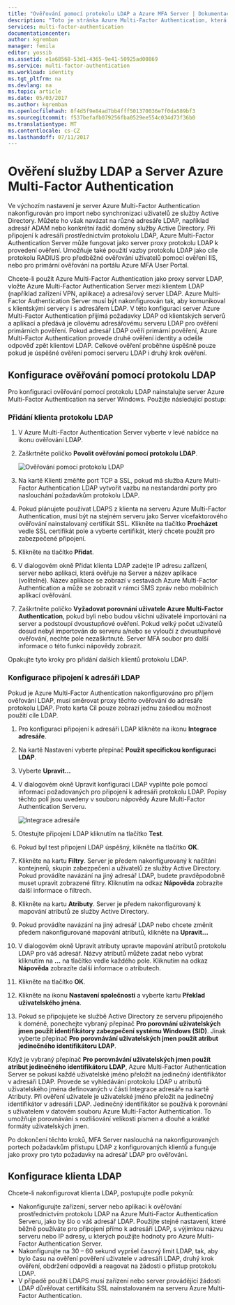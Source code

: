 ```yaml
---
title: "Ověřování pomocí protokolu LDAP a Azure MFA Server | Dokumentace Microsoftu"
description: "Toto je stránka Azure Multi-Factor Authentication, která vám pomůže při nasazení ověření LDAP a serveru Azure Multi-Factor Authentication."
services: multi-factor-authentication
documentationcenter: 
author: kgremban
manager: femila
editor: yossib
ms.assetid: e1a68568-53d1-4365-9e41-50925ad00869
ms.service: multi-factor-authentication
ms.workload: identity
ms.tgt_pltfrm: na
ms.devlang: na
ms.topic: article
ms.date: 05/03/2017
ms.author: kgremban
ms.openlocfilehash: 8f4d5f9e84ad7bb4fff501370036e7f0da589bf3
ms.sourcegitcommit: f537befafb079256fba0529ee554c034d73f36b0
ms.translationtype: MT
ms.contentlocale: cs-CZ
ms.lasthandoff: 07/11/2017
---
```

# <a name="ldap-authentication-and-azure-multi-factor-authentication-server"></a>Ověření služby LDAP a Server Azure Multi-Factor Authentication
Ve výchozím nastavení je server Azure Multi-Factor Authentication nakonfigurován pro import nebo synchronizaci uživatelů ze služby Active Directory. Můžete ho však navázat na různé adresáře LDAP, například adresář ADAM nebo konkrétní řadič domény služby Active Directory. Při připojení k adresáři prostřednictvím protokolu LDAP, Azure Multi-Factor Authentication Server může fungovat jako server proxy protokolu LDAP k provedení ověření. Umožňuje také použití vazby protokolu LDAP jako cíle protokolu RADIUS pro předběžné ověřování uživatelů pomocí ověření IIS, nebo pro primární ověřování na portálu Azure MFA User Portal.

Chcete-li použít Azure Multi-Factor Authentication jako proxy server LDAP, vložte Azure Multi-Factor Authentication Server mezi klientem LDAP (například zařízení VPN, aplikace) a adresářový server LDAP. Azure Multi-Factor Authentication Server musí být nakonfigurován tak, aby komunikoval s klientskými servery i s adresářem LDAP. V této konfiguraci server Azure Multi-Factor Authentication přijímá požadavky LDAP od klientských serverů a aplikací a předává je cílovému adresářovému serveru LDAP pro ověření primárních pověření. Pokud adresář LDAP ověří primární pověření, Azure Multi-Factor Authentication provede druhé ověření identity a odešle odpověď zpět klientovi LDAP. Celkové ověření proběhne úspěšně pouze pokud je úspěšné ověření pomocí serveru LDAP i druhý krok ověření.

## <a name="configure-ldap-authentication"></a>Konfigurace ověřování pomocí protokolu LDAP
Pro konfiguraci ověřování pomocí protokolu LDAP nainstalujte server Azure Multi-Factor Authentication na server Windows. Použijte následující postup:

### <a name="add-an-ldap-client"></a>Přidání klienta protokolu LDAP

1. V Azure Multi-Factor Authentication Server vyberte v levé nabídce na ikonu ověřování LDAP.
2. Zaškrtněte políčko **Povolit ověřování pomocí protokolu LDAP**.

   ![Ověřování pomocí protokolu LDAP](./media/multi-factor-authentication-get-started-server-ldap/ldap2.png)

3. Na kartě Klienti změňte port TCP a SSL, pokud má služba Azure Multi-Factor Authentication LDAP vytvořit vazbu na nestandardní porty pro naslouchání požadavkům protokolu LDAP.
4. Pokud plánujete používat LDAPS z klienta na serveru Azure Multi-Factor Authentication, musí být na stejném serveru jako Server vícefaktorového ověřování nainstalovaný certifikát SSL. Klikněte na tlačítko **Procházet** vedle SSL certifikát pole a vyberte certifikát, který chcete použít pro zabezpečené připojení.
5. Klikněte na tlačítko **Přidat**.
6. V dialogovém okně Přidat klienta LDAP zadejte IP adresu zařízení, server nebo aplikaci, která ověřuje na Server a název aplikace (volitelné). Název aplikace se zobrazí v sestavách Azure Multi-Factor Authentication a může se zobrazit v rámci SMS zpráv nebo mobilních aplikací ověřování.
7. Zaškrtněte políčko **Vyžadovat porovnání uživatele Azure Multi-Factor Authentication**, pokud byli nebo budou všichni uživatelé importováni na server a podstoupí dvoustupňové ověření. Pokud velký počet uživatelů dosud nebyl importován do serveru a/nebo se vyloučí z dvoustupňové ověřování, nechte pole nezaškrtnuté. Server MFA soubor pro další informace o této funkci nápovědy zobrazit.

Opakujte tyto kroky pro přidání dalších klientů protokolu LDAP.

### <a name="configure-the-ldap-directory-connection"></a>Konfigurace připojení k adresáři LDAP

Pokud je Azure Multi-Factor Authentication nakonfigurováno pro příjem ověřování LDAP, musí směrovat proxy těchto ověřování do adresáře protokolu LDAP. Proto karta Cíl pouze zobrazí jednu zašedlou možnost použití cíle LDAP.

1. Pro konfiguraci připojení k adresáři LDAP klikněte na ikonu **Integrace adresáře**.
2. Na kartě Nastavení vyberte přepínač **Použít specifickou konfiguraci LDAP**.
3. Vyberte **Upravit...**
4. V dialogovém okně Upravit konfiguraci LDAP vyplňte pole pomocí informací požadovaných pro připojení k adresáři protokolu LDAP. Popisy těchto polí jsou uvedeny v souboru nápovědy Azure Multi-Factor Authentication Serveru.

    ![Integrace adresáře](./media/multi-factor-authentication-get-started-server-ldap/ldap.png)

5. Otestujte připojení LDAP kliknutím na tlačítko **Test**.
6. Pokud byl test připojení LDAP úspěšný, klikněte na tlačítko **OK**.
7. Klikněte na kartu **Filtry**. Server je předem nakonfigurovaný k načítání kontejnerů, skupin zabezpečení a uživatelů ze služby Active Directory. Pokud provádíte navázání na jiný adresář LDAP, budete pravděpodobně muset upravit zobrazené filtry. Kliknutím na odkaz **Nápověda** zobrazíte další informace o filtrech.
8. Klikněte na kartu **Atributy**. Server je předem nakonfigurovaný k mapování atributů ze služby Active Directory.
9. Pokud provádíte navázání na jiný adresář LDAP nebo chcete změnit předem nakonfigurované mapování atributů, klikněte na **Upravit...**
10. V dialogovém okně Upravit atributy upravte mapování atributů protokolu LDAP pro váš adresář. Názvy atributů můžete zadat nebo vybrat kliknutím na **...** na tlačítko vedle každého pole. Kliknutím na odkaz **Nápověda** zobrazíte další informace o atributech.
11. Klikněte na tlačítko **OK**.
12. Klikněte na ikonu **Nastavení společnosti** a vyberte kartu **Překlad uživatelského jména**.
13. Pokud se připojujete ke službě Active Directory ze serveru připojeného k doméně, ponechejte vybraný přepínač **Pro porovnání uživatelských jmen použít identifikátory zabezpečení systému Windows (SID)**. Jinak vyberte přepínač **Pro porovnávání uživatelských jmen použít atribut jedinečného identifikátoru LDAP**. 

Když je vybraný přepínač **Pro porovnávání uživatelských jmen použít atribut jedinečného identifikátoru LDAP**, Azure Multi-Factor Authentication Server se pokusí každé uživatelské jméno přeložit na jedinečný identifikátor v adresáři LDAP. Provede se vyhledávání protokolu LDAP u atributů uživatelského jména definovaných v části Integrace adresáře na kartě Atributy. Při ověření uživatele je uživatelské jméno přeložit na jedinečný identifikátor v adresáři LDAP. Jedinečný identifikátor se používá k porovnání s uživatelem v datovém souboru Azure Multi-Factor Authentication. To umožňuje porovnávání s rozlišování velikosti písmen a dlouhé a krátké formáty uživatelských jmen.

Po dokončení těchto kroků, MFA Server naslouchá na nakonfigurovaných portech požadavkům přístupu LDAP z konfigurovaných klientů a funguje jako proxy pro tyto požadavky na adresář LDAP pro ověřování.

## <a name="configure-ldap-client"></a>Konfigurace klienta LDAP
Chcete-li nakonfigurovat klienta LDAP, postupujte podle pokynů:

* Nakonfigurujte zařízení, server nebo aplikaci k ověřování prostřednictvím protokolu LDAP na Azure Multi-Factor Authentication Serveru, jako by šlo o váš adresář LDAP. Použijte stejné nastavení, které běžně používáte pro připojení přímo k adresáři LDAP, s výjimkou názvu serveru nebo IP adresy, u kterých použijte hodnoty pro Azure Multi-Factor Authentication Server.
* Nakonfigurujte na 30 – 60 sekund vypršel časový limit LDAP, tak, aby bylo času na ověření pověření uživatele v adresáři LDAP, druhý krok ověření, obdržení odpovědi a reagovat na žádosti o přístup protokolu LDAP.
* V případě použití LDAPS musí zařízení nebo server provádějící žádosti LDAP důvěřovat certifikátu SSL nainstalovaném na serveru Azure Multi-Factor Authentication.

